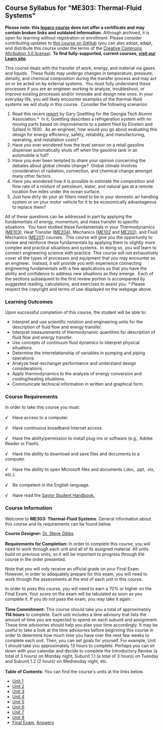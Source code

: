 Course Syllabus for "ME303: Thermal-Fluid Systems"
--------------------------------------------------

**Please note: this [legacy course](https://sayloracademy.zendesk.com/hc/en-us/articles/206089967) does not offer a certificate and may contain 
broken links and outdated information.** Although archived, it is open 
for learning without registration or enrollment. Please consider contributing 
updates to [this course on GitHub](https://github.com/saylordotorg/course_me303) 
(you can also adopt, adapt, and distribute this course under the terms of 
the [Creative Commons Attribution 3.0 license](http://creativecommons.org/licenses/by/3.0/)). **To find fully-supported, current courses, [visit our 
Learn site](https://learn.saylor.org).**

This course deals with the transfer of work, energy, and material via
gases and liquids.  These fluids may undergo changes in temperature,
pressure, density, and chemical composition during the transfer process
and may act on or be acted on by external systems.  You must fully
understand these processes if you are an engineer working to analyze,
troubleshoot, or improve existing processes and/or innovate and design
new ones. In your everyday life, you will likely encounter examples of
the thermal-fluid systems we will study in this course.  Consider the
following scenarios:
1.  Read this recent
    [report](http://gtalumni.org/Publications/magazine/sum98/einsrefr.html)
    by Gary Goettling for the Georgia Tech Alumni Association.\*  In it,
    Goettling describes a refrigeration system with no moving parts
    based on improvements to a patent filed by Einstein and Szilard in
    1930.  As an engineer, how would you go about evaluating this design
    for energy efficiency, safety, reliability, and manufacturing,
    operating, and installation costs?
2.  Have you ever wondered how the level sensor on a retail gasoline
    dispenser automatically shuts off when the gasoline tank in an
    automobile is full?
3.  Have you ever been tempted to share your opinion concerning the
    debates about global climate change?  Global climate involves
    consideration of radiation, convection, and chemical change amongst
    many other factors.
4.  Have you wondered how it is possible to estimate the composition and
    flow rate of a mixture of petroleum, water, and natural gas at a
    remote location five miles under the ocean surface.
5.  Just how dirty do your air filters need to be in your domestic air
    handling system or on your motor vehicle for it to be economically
    advantageous to replace them?

All of these questions can be addressed in part by applying the
fundamentals of energy, momentum, and mass transfer to specific
situations.  You have studied these fundamentals in your Thermodynamics
([ME103](http://www.saylor.org/courses/me103/)), Heat Transfer
([ME204](http://www.saylor.org/courses/me204/)), Mechanics
([ME102](http://www.saylor.org/courses/me102/) and
[ME202](http://www.saylor.org/courses/me202/)), and Fluid Mechanics
([ME201](http://www.saylor.org/courses/me201/)) courses.  This course
will give you the opportunity to review and reinforce these fundamentals
by applying them to slightly more complex and practical situations and
systems.  In doing so, you will learn to connect engineering science
with practice. This course will not exhaustively cover all the types of
processes and equipment that you may encounter as an engineer.  Instead,
it will provide you with experience connecting engineering fundamentals
with a few applications so that you have the ability and confidence to
address new situations as they emerge.  Each of the sections subsequent
to the first review portion is accompanied by suggested reading,
calculations, and exercises to assist you. \* Please respect the
copyright and terms of use displayed on the webpage above.

### Learning Outcomes

Upon successful completion of this course, the student will be able
to:  
  

-   Interpret and use scientific notation and engineering units for the
    description of fluid flow and energy transfer.
-   Interpret measurements of thermodynamic quantities for description
    of fluid flow and energy transfer.
-   Use concepts of continuum fluid dynamics to interpret physical
    situations.
-   Determine the interrelationship of variables in pumping and piping
    operations.
-   Analyze heat-exchanger performance and understand design
    considerations.
-   Apply thermodynamics to the analysis of energy conversion and
    cooling/heating situations.
-   Communicate technical information in written and graphical form.

### Course Requirements

In order to take this course you must:  
    
 √    Have access to a computer.  
    
 √    Have continuous broadband Internet access.  
    
 √    Have the ability/permission to install plug-ins or software (e.g.,
Adobe Reader or Flash).  
    
 √    Have the ability to download and save files and documents to a
computer.  
    
 √    Have the ability to open Microsoft files and documents (.doc,
.ppt, .xls, etc.).  
    
 √    Be competent in the English language.  
    
 √    Have read the [Saylor Student
Handbook.](https://resources.saylor.org/archived/wp-content/uploads/2012/05/Saylor-StudentHandbook.pdf)

### Course Information

Welcome to **ME303:** **Thermal-Fluid Systems**. General information
about this course and its requirements can be found below.  
  
 **Course Designer:** [Dr. Steve
Gibbs](http://www.saylor.org/faculty-a-g/#DrSteveGibbs)  
    
 **Requirements for Completion:** In order to complete this course, you
will need to work through each unit and all of its assigned material.
All units build on previous units, so it will be important to progress
through the course in the order presented.  
  
 Note that you will only receive an official grade on your Final Exam.
However, in order to adequately prepare for this exam, you will need to
work through the assessments at the end of each unit in this course.   
  
 In order to *pass* this course, you will need to earn a 70% or higher
on the Final Exam. Your score on the exam will be tabulated as soon as
you complete it. If you do not pass the exam, you may take it again.   
    
 **Time Commitment:** This course should take you a total of
approximately **114 hours** to complete. Each unit includes a time
advisory that lists the amount of time you are expected to spend on each
subunit and assignment. These time advisories should help you plan your
time accordingly. It may be useful to take a look at the time advisories
before beginning this course in order to determine how much time you
have over the next few weeks to complete each unit. Then, you can set
goals for yourself. For example, Unit 1 should take you approximately 13
hours to complete. Perhaps you can sit down with your calendar and
decide to complete the Introductory Review (a total of 3 hours) on
Monday night, Subunit 1.1 (a total of 3 hours) on Tuesday and Subunit
1.2 (2 hours) on Wednesday night, etc.  
    
**Table of Contents:** You can find the course's units at the links below.

- [Unit 1](https://legacy.saylor.org/me303/Unit01/)
- [Unit 2](https://legacy.saylor.org/me303/Unit02/)
- [Unit 3](https://legacy.saylor.org/me303/Unit03/)
- [Unit 4](https://legacy.saylor.org/me303/Unit04/)
- [Unit 5](https://legacy.saylor.org/me303/Unit05/)
- [Unit 6](https://legacy.saylor.org/me303/Unit06/)
- [Unit 7](https://legacy.saylor.org/me303/Unit07/)
- [Unit 8](https://legacy.saylor.org/me303/Unit08/)
- [Final Exam](http://saylordotorg.github.io/LegacyExams/ME/ME303/ME303-FinalExam.html), [Answers](http://saylordotorg.github.io/LegacyExams/ME/ME303/ME303-FinalExam-Answers.html)
